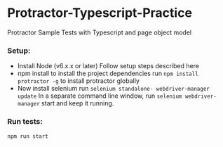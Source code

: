 # Protractor-Typescript-Practice

Protractor Sample Tests with Typescript and page object model


### Setup:
* Install Node (v6.x.x or later)
    Follow setup steps described here
* npm install to install the project dependencies
    run `npm install protractor -g` to install protractor globally
* Now install selenium 
   run `selenium standalone- webdriver-manager update`
    In a separate command line window, 
       run `selenium webdriver-manager` start and keep it running.

### Run tests:

`npm run start`